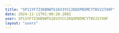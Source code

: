 ```yaml
---
title: "SP11YF7Z3KB9WTG16V3YCC2DQXPB5MCYT8VJ2749F"
date: 2024-11-11T01:00:20.288Z
user: SP11YF7Z3KB9WTG16V3YCC2DQXPB5MCYT8VJ2749F
layout: "users"
---
```

    